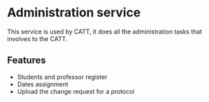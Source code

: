 
# Administration service

This service is used by CATT, it does all the administration tasks that involves to the CATT.

## Features

- Students and professor register
- Dates assignment
- Upload the change request for a protocol
